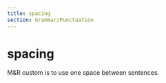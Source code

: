 ```yaml
---
title: spacing
section: Grammar/Punctuation
---
```

# spacing

M&R custom is to use one space between sentences.

